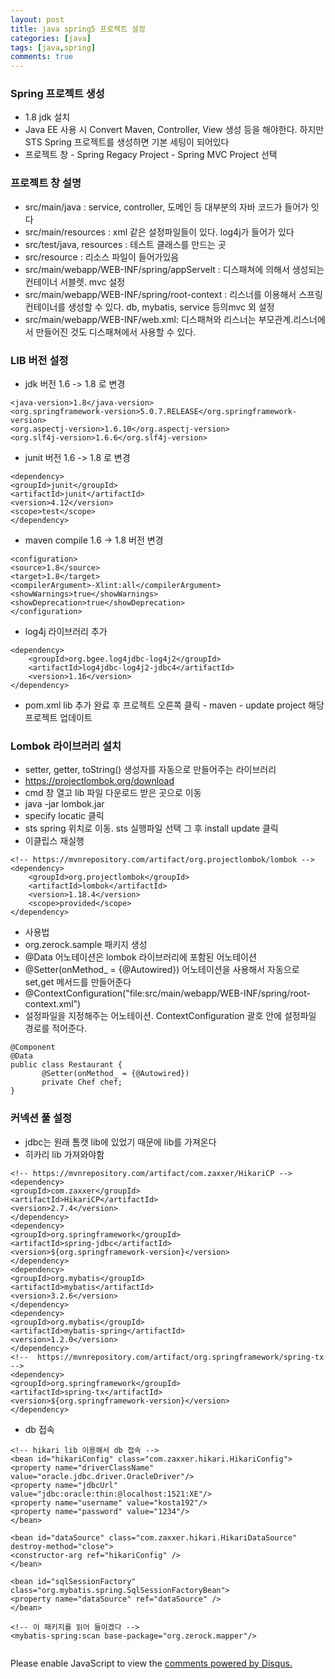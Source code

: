 ```yaml
---
layout: post
title: java spring5 프로젝트 설정
categories: [java]
tags: [java,spring]
comments: true
---
```

### Spring 프로젝트 생성
- 1.8 jdk 설치
- Java EE 사용 시 Convert Maven, Controller, View 생성 등을 해야한다. 하지만 STS Spring 프로젝트를 생성하면 기본 세팅이 되어있다
- 프로젝트 창 - Spring Regacy Project - Spring MVC Project 선택

### 프로젝트 창 설명
- src/main/java : service, controller, 도메인 등 대부분의 자바 코드가 들어가 잇다
- src/main/resources : xml 같은 설정파일들이 있다. log4j가 들어가 있다
- src/test/java, resources : 테스트 클래스를 만드는 곳
- src/resource : 리소스 파일이 들어가있음
- src/main/webapp/WEB-INF/spring/appServelt : 디스패쳐에 의해서 생성되는 컨테이너 서블렛. mvc 설정
- src/main/webapp/WEB-INF/spring/root-context : 리스너를 이용해서 스프링 컨테이너를 생성할 수 있다. db, mybatis, service 등의mvc 외 설정
- src/main/webapp/WEB-INF/web.xml: 디스패쳐와 리스너는 부모관계.리스너에서 만들어진 것도 디스패쳐에서 사용할 수 있다. 

### LIB 버전 설정
- jdk 버전 1.6 -> 1.8 로 변경 

~~~
<java-version>1.8</java-version>
<org.springframework-version>5.0.7.RELEASE</org.springframework-version>
<org.aspectj-version>1.6.10</org.aspectj-version>
<org.slf4j-version>1.6.6</org.slf4j-version>
~~~
- junit 버전 1.6 -> 1.8 로 변경

~~~
<dependency>
<groupId>junit</groupId>
<artifactId>junit</artifactId>
<version>4.12</version>
<scope>test</scope>
</dependency>        
~~~
- maven compile 1.6 -> 1.8 버전 변경

~~~
<configuration>
<source>1.8</source>
<target>1.8</target>
<compilerArgument>-Xlint:all</compilerArgument>
<showWarnings>true</showWarnings>
<showDeprecation>true</showDeprecation>
</configuration>
~~~
- log4j 라이브러리 추가

~~~
<dependency>
	<groupId>org.bgee.log4jdbc-log4j2</groupId>
	<artifactId>log4jdbc-log4j2-jdbc4</artifactId>
	<version>1.16</version>
</dependency>
~~~

- pom.xml lib 추가 완료 후 프로젝트 오른쪽 클릭 - maven - update project 해당 프로젝트 업데이트


### Lombok 라이브러리 설치
- setter, getter, toString() 생성자를 자동으로 만들어주는 라이브러리
- https://projectlombok.org/download
- cmd 창 열고 lib 파일 다운로드 받은 곳으로 이동
- java -jar lombok.jar
- specify locatic 클릭
- sts spring 위치로 이동. sts 실행파일 선택 그 후 install update 클릭
- 이클립스 재실행

~~~
<!-- https://mvnrepository.com/artifact/org.projectlombok/lombok -->
<dependency>
    <groupId>org.projectlombok</groupId>
    <artifactId>lombok</artifactId>
    <version>1.18.4</version>
    <scope>provided</scope>
</dependency>
~~~

- 사용법
- org.zerock.sample 패키지 생성
- @Data 어노테이션은 lombok 라이브러리에 포함된 어노테이션
- @Setter(onMethod_ = {@Autowired}) 어노테이션을 사용해서 자동으로 set,get 메서드를 만들어준다
- @ContextConfiguration("file:src/main/webapp/WEB-INF/spring/root-context.xml")
- 설정파일을 지정해주는 어노테이션. ContextConfiguration 괄호 안에 설정파일 경로를 적어준다.
~~~
@Component
@Data
public class Restaurant {
       @Setter(onMethod_ = {@Autowired})
       private Chef chef;
}
~~~

### 커넥션 풀 설정
- jdbc는 원래 톰캣 lib에 있었기 때문에 lib를 가져온다
- 히카리 lib 가져와야함
~~~
<!-- https://mvnrepository.com/artifact/com.zaxxer/HikariCP -->
<dependency>
<groupId>com.zaxxer</groupId>
<artifactId>HikariCP</artifactId>
<version>2.7.4</version>
</dependency>
<dependency>
<groupId>org.springframework</groupId>
<artifactId>spring-jdbc</artifactId>
<version>${org.springframework-version}</version>
</dependency>
<dependency>
<groupId>org.mybatis</groupId>
<artifactId>mybatis</artifactId>
<version>3.2.6</version>
</dependency>
<dependency>
<groupId>org.mybatis</groupId>
<artifactId>mybatis-spring</artifactId>
<version>1.2.0</version>
</dependency>
<!--  https://mvnrepository.com/artifact/org.springframework/spring-tx -->
<dependency>
<groupId>org.springframework</groupId>
<artifactId>spring-tx</artifactId>
<version>${org.springframework-version}</version>
</dependency>
~~~

- db 접속

~~~
<!-- hikari lib 이용해서 db 접속 -->
<bean id="hikariConfig" class="com.zaxxer.hikari.HikariConfig">
<property name="driverClassName"  value="oracle.jdbc.driver.OracleDriver"/>
<property name="jdbcUrl"  value="jdbc:oracle:thin:@localhost:1521:XE"/>
<property name="username" value="kosta192"/>
<property name="password" value="1234"/>
</bean>
       
<bean id="dataSource" class="com.zaxxer.hikari.HikariDataSource"  destroy-method="close">
<constructor-arg ref="hikariConfig" />
</bean>
       
<bean id="sqlSessionFactory" class="org.mybatis.spring.SqlSessionFactoryBean">
<property name="dataSource" ref="dataSource" />
</bean>

<!-- 이 패키지를 읽어 들이겠다 -->
<mybatis-spring:scan base-package="org.zerock.mapper"/>
       
~~~

<div id="disqus_thread"></div>
<script>

/**
*  RECOMMENDED CONFIGURATION VARIABLES: EDIT AND UNCOMMENT THE SECTION BELOW TO INSERT DYNAMIC VALUES FROM YOUR PLATFORM OR CMS.
*  LEARN WHY DEFINING THESE VARIABLES IS IMPORTANT: https://disqus.com/admin/universalcode/#configuration-variables*/
/*
var disqus_config = function () {
this.page.url = PAGE_URL;  // Replace PAGE_URL with your page's canonical URL variable
this.page.identifier = PAGE_IDENTIFIER; // Replace PAGE_IDENTIFIER with your page's unique identifier variable
};
*/
(function() { // DON'T EDIT BELOW THIS LINE
var d = document, s = d.createElement('script');
s.src = 'https://parkwonhui.disqus.com/embed.js';
s.setAttribute('data-timestamp', +new Date());
(d.head || d.body).appendChild(s);
})();
</script>
<noscript>Please enable JavaScript to view the <a href="https://disqus.com/?ref_noscript">comments powered by Disqus.</a></noscript>
                            

